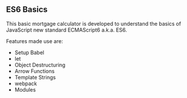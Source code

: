 ## ES6 Basics

This basic mortgage calculator is developed to understand the basics of JavaScript new standard ECMAScript6 a.k.a. ES6.

Features made use are:

- Setup Babel
- let
- Object Destructuring
- Arrow Functions
- Template Strings
- webpack
- Modules